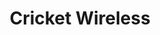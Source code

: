 ---
title: "Cricket Wireless"
url: /chicago/cricket-wireless-south-commercial-avenue/
shop: Handy
---